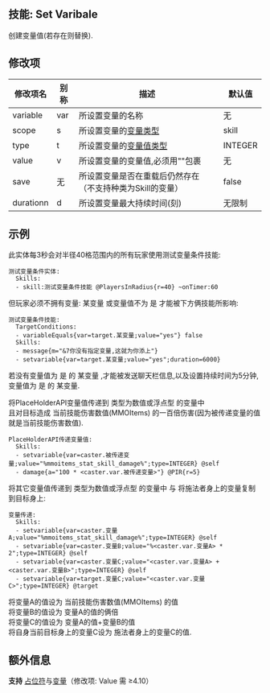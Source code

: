 技能: Set Varibale
--------------------------

创建变量值(若存在则替换).

修改项
----------

| 修改项名 | 别称    | 描述                                                                                                    | 默认值 |
|-----------|------------|----------------------------------------------------------------------------------------------------------------|---------------|
| variable | var | 所设置变量的名称 | 无 |
| scope | s | 所设置变量的[变量类型](技能/变量#变量类型) | skill |
| type | t | 所设置变量的[变量值类型](技能/变量#变量种类) | INTEGER |
| value | v | 所设置变量的变量值,必须用""包裹 | 无 |
| save | 无 | 所设置变量是否在重载后仍然存在（不支持种类为Skill的变量） | false |
| durationn | d | 所设置变量最大持续时间(刻) | 无限制 |

示例
--------

此实体每3秒会对半径40格范围内的所有玩家使用测试变量条件技能:

    测试变量条件实体:
      Skills:
      - skill:测试变量条件技能 @PlayersInRadius{r=40} ~onTimer:60

但玩家必须不拥有变量: 某变量 或变量值不为 是 才能被下方俩技能所影响:

    测试变量条件技能:
      TargetConditions:
      - variableEquals{var=target.某变量;value="yes"} false
      Skills:
      - message{m="&7你没有指定变量,这就为你添上"}
      - setvariable{var=target.某变量;value="yes";duration=6000}

若没有变量值为 是 的 某变量 ,才能被发送聊天栏信息,以及设置持续时间为5分钟,变量值为 是 的 某变量.

将PlaceHolderAPI变量值传递到 类型为数值或浮点型 的变量中  
且对目标造成 当前技能伤害数值(MMOItems) 的一百倍伤害(因为被传递变量的值就是当前技能伤害数值).

    PlaceHolderAPI传递变量值:
      Skills:
      - setvariable{var=caster.被传递变量;value="%mmoitems_stat_skill_damage%";type=INTEGER} @self
      - damage{a="100 * <caster.var.被传递变量>"} @PIR{r=5}

将其它变量值传递到 类型为数值或浮点型 的变量中 与 将施法者身上的变量复制到目标身上:
    
    变量传递:
      Skills:
      - setvariable{var=caster.变量A;value="%mmoitems_stat_skill_damage%";type=INTEGER} @self
      - setvariable{var=caster.变量B;value="%<caster.var.变量A> * 2";type=INTEGER} @self
      - setvariable{var=caster.变量C;value="<caster.var.变量A> + <caster.var.变量B>";type=INTEGER} @self
      - setvariable{var=target.变量C;value="<caster.var.变量C>";type=INTEGER} @target

将变量A的值设为 当前技能伤害数值(MMOItems) 的值  
将变量B的值设为 变量A的值的俩倍  
将变量C的值设为 变量A的值+变量B的值  
将自身当前目标身上的变量C设为 施法者身上的变量C的值.

额外信息
-------

**支持** [占位符](/技能/占位符)与[变量](/技能/变量)（修改项: Value 需 ≥4.10）